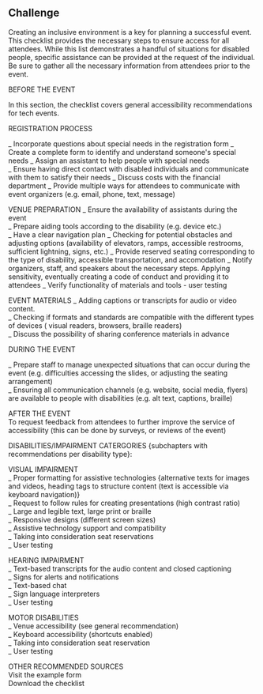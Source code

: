 ## Challenge

Creating an inclusive environment is a key for planning a successful event. This checklist provides the necessary steps to ensure access for all attendees. While this list demonstrates a handful of situations for disabled people, specific assistance can be provided at the request of the individual. Be sure to gather all the necessary information from attendees prior to the event.

BEFORE THE EVENT

In this section, the checklist covers general accessibility recommendations for tech events.  


REGISTRATION PROCESS 

_ Incorporate questions about special needs in the registration form
_ Create a complete form to identify and understand someone's special needs 
_ Assign an assistant to help people with special needs  
_ Ensure having direct contact with disabled individuals and communicate with them to satisfy their needs
_ Discuss costs with the financial department
_ Provide multiple ways for attendees to communicate with event organizers (e.g. email, phone, text, message)  


VENUE PREPARATION
_ Ensure the availability of assistants during the event   
_ Prepare aiding tools according to the disability (e.g. device etc.)  
_ Have a clear navigation plan
_ Checking for potential obstacles and adjusting options (availability of elevators, ramps, accessible restrooms, sufficient lightning, signs, etc.)
_ Provide reserved seating corresponding to the type of disability, accessible transportation, and accomodation
_ Notify organizers, staff, and speakers about the necessary steps. Applying sensitivity, eventually creating a code of conduct and providing it to attendees
_ Verify functionality of materials and tools - user testing  


EVENT MATERIALS 
_ Adding captions or transcripts for audio or video content.  
_ Checking if formats and standards are compatible with the different types of devices ( visual readers, browsers, braille readers)  
_ Discuss the possibility of sharing conference materials in advance  
  


DURING THE EVENT

_ Prepare staff to manage unexpected situations that can occur during the event (e.g. difficulties accessing the slides, or adjusting the seating arrangement)  
_ Ensuring all communication channels (e.g. website, social media, flyers) are available to people with disabilities (e.g. alt text, captions, braille)  

AFTER THE EVENT  
To request feedback from attendees to further improve the service of accessibility (this can be done by surveys, or reviews of the event)  

DISABILITIES/IMPAIRMENT CATERGORIES {subchapters with recommendations per disability type}:  

VISUAL IMPAIRMENT   
_ Proper formatting for assistive technologies {alternative texts for images and videos, heading tags to structure content (text is accessible via keyboard navigation)}  
_ Request to follow rules for creating presentations (high contrast ratio)  
_ Large and legible text, large print or braille  
_ Responsive designs (different screen sizes)  
_ Assistive technology support and compatibility  
_ Taking into consideration seat reservations  
_ User testing  

HEARING IMPAIRMENT  
_ Text-based transcripts for the audio content and closed captioning  
_ Signs for alerts and notifications  
_ Text-based chat  
_ Sign language interpreters  
_ User testing  

MOTOR DISABILITIES   
_ Venue accessibility (see general recommendation)  
_ Keyboard accessibility (shortcuts enabled)  
_ Taking into consideration seat reservation  
_ User testing  


OTHER RECOMMENDED SOURCES  
Visit the example form  
Download the checklist  

